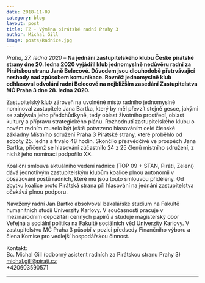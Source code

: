 ```yaml
---
date: 2018-11-09
category: blog
layout: post
title: TZ - Výměna pirátské radní Prahy 3
author: Michal Gill
image: posts/Radnice.jpg
---
```

*Praha, 27. ledna 2020* – **Na jednání zastupitelského klubu České pirátské strany dne 20. ledna 2020 vyjádřil klub jednomyslně nedůvěru radní za Pirátskou stranu Janě Belecové. Důvodem jsou dlouhodobě přetrvávající neshody nad způsobem komunikace. Rovněž jednomyslně klub odhlasoval odvolání radní Belecové na nejbližším zasedání Zastupitelstva MČ Praha 3 dne 28. ledna 2020.**  

Zastupitelský klub zároveň na uvolněné místo radního jednomyslně nominoval zastupitele Jana Bartka, který by měl převzít stejné gesce, jakými se zabývala jeho předchůdkyně, tedy oblast životního prostředí, oblast kultury a přípravu strategického plánu. Rozhodnutí zastupitelského klubu o novém radním muselo být ještě potvrzeno hlasováním celé členské základny Místního sdružení Praha 3 Pirátské strany, které proběhlo od soboty 25. ledna a trvalo 48 hodin. Skončilo přesvědčivě ve prospěch Jana Bartka, přičemž se hlasování zúčastnilo 24 z 25 členů místního sdružení, z nichž jeho nominaci podpořilo XX.  

Koaliční smlouva aktuálního vedení radnice (TOP 09 + STAN, Piráti, Zelení) dává jednotlivým zastupitelským klubům koalice plnou autonomii v obsazování postů radních, které mu jsou touto smlouvou přiděleny. Od zbytku koalice proto Pirátská strana při hlasování na jednání zastupitelstva očekává plnou podporu.  

Navržený radní Jan Bartko absolvoval bakalářské studium na Fakultě humanitních studií Univerzity Karlovy. V současnosti pracuje v mezinárodním depozitáři cenných papírů a studuje magisterský obor Veřejná a sociální politika na Fakultě sociálních věd Univerzity Karlovy. V zastupitelstvu MČ Praha 3 působí v pozici předsedy Finančního výboru a člena Komise pro vedlejší hospodářskou činnost.  

Kontakt:  
Bc. Michal Gill (odborný asistent radních za Pirátskou stranu Prahy 3)  
michal.gill@pirati.cz  
+420603590571  


- - -
